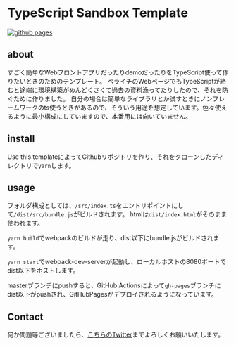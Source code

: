 # TypeScript Sandbox Template

[![github pages](https://github.com/drumath2237/babylon-lowpoly-showcase/actions/workflows/gh-pages.yml/badge.svg)](https://github.com/drumath2237/babylon-lowpoly-showcase/actions/workflows/gh-pages.yml)

## about

すごく簡単なWebフロントアプリだったりdemoだったりをTypeScript使って作りたいときのためのテンプレート。
ペライチのWebページでもTypeScriptが絡むと途端に環境構築がめんどくさくて過去の資料漁ってたりしたので、それを防ぐために作りました。
自分の場合は簡単なライブラリとか試すときにノンフレームワークのts使うときがあるので、そういう用途を想定しています。色々使えるように最小構成にしていますので、本番用には向いていません。

## install

Use this templateによってGithubリポジトリを作り、それをクローンしたディレクトリで`yarn`します。

## usage

フォルダ構成としては、`/src/index.ts`をエントリポイントにして`/dist/src/bundle.js`がビルドされます。
htmlは`dist/index.html`がそのまま使われます。

`yarn build`でwebpackのビルドが走り、dist以下にbundle.jsがビルドされます。

`yarn start`でwebpack-dev-serverが起動し、ローカルホストの8080ポートでdist以下をホストします。

masterブランチにpushすると、GitHub Actionsによって`gh-pages`ブランチにdist以下がpushされ、GitHubPagesがデプロイされるようになっています。

## Contact

何か問題等ございましたら、[こちらのTwitter](https://twitter.com/ninisan_drumath)までよろしくお願いいたします。